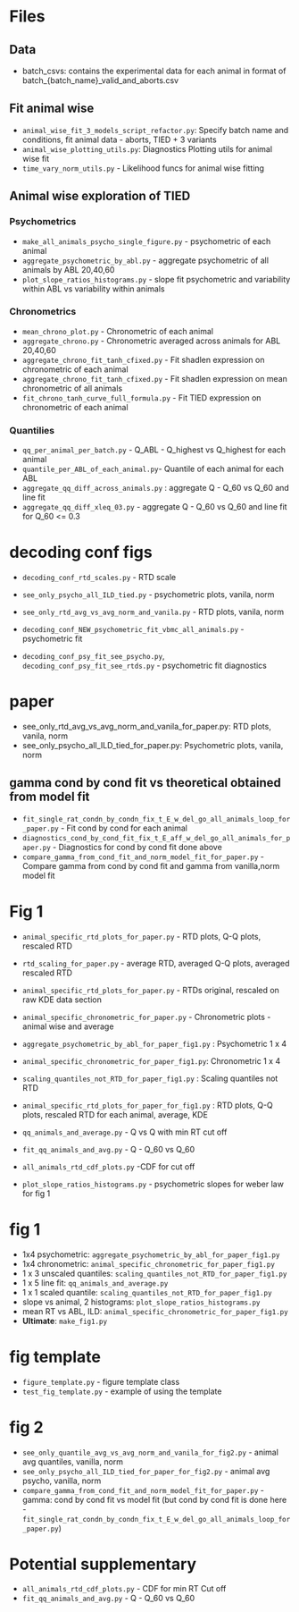 # Files
## Data
- batch_csvs: contains the experimental data for each animal in format of batch_{batch_name}_valid_and_aborts.csv

## Fit animal wise
- `animal_wise_fit_3_models_script_refactor.py`: Specify batch name and conditions, fit animal data - aborts, TIED + 3 variants
- `animal_wise_plotting_utils.py`:  Diagnostics Plotting utils for animal wise fit
- `time_vary_norm_utils.py`  - Likelihood funcs for animal wise fitting

##  Animal wise exploration of TIED

### Psychometrics
- `make_all_animals_psycho_single_figure.py` - psychometric of each animal
- `aggregate_psychometric_by_abl.py` - aggregate psychometric of all animals by ABL 20,40,60
- `plot_slope_ratios_histograms.py` - slope fit psychometric and variability within ABL vs variability within animals

### Chronometrics
- `mean_chrono_plot.py` - Chronometric of each animal
- `aggregate_chrono.py` - Chronometric averaged across animals for ABL 20,40,60
- `aggregate_chrono_fit_tanh_cfixed.py` - Fit shadlen expression on chronometric of each animal
- `aggregate_chrono_fit_tanh_cfixed.py` - Fit shadlen expression on mean chronometric of all animals
- `fit_chrono_tanh_curve_full_formula.py` -  Fit TIED expression on chronometric of each animal

### Quantilies
- `qq_per_animal_per_batch.py` - Q_ABL - Q_highest vs Q_highest for each animal
- `quantile_per_ABL_of_each_animal.py`- Quantile of each animal for each ABL
- `aggregate_qq_diff_across_animals.py` : aggregate Q - Q_60 vs Q_60 and line fit
- `aggregate_qq_diff_xleq_03.py`  - aggregate Q - Q_60 vs Q_60 and line fit for Q_60 <= 0.3



# decoding conf figs
- `decoding_conf_rtd_scales.py` - RTD scale
- `see_only_psycho_all_ILD_tied.py` - psychometric plots, vanila, norm
- `see_only_rtd_avg_vs_avg_norm_and_vanila.py` - RTD plots, vanila, norm

- `decoding_conf_NEW_psychometric_fit_vbmc_all_animals.py` - psychometric fit
- `decoding_conf_psy_fit_see_psycho.py`, `decoding_conf_psy_fit_see_rtds.py` - psychometric fit diagnostics

# paper
- see_only_rtd_avg_vs_avg_norm_and_vanila_for_paper.py: RTD plots, vanila, norm
- see_only_psycho_all_ILD_tied_for_paper.py: Psychometric plots, vanila, norm

## gamma cond by cond fit vs theoretical obtained from model fit
- `fit_single_rat_condn_by_condn_fix_t_E_w_del_go_all_animals_loop_for_paper.py` - Fit cond by cond for each animal
- `diagnostics_cond_by_cond_fit_fix_t_E_aff_w_del_go_all_animals_for_paper.py` - Diagnostics for cond by cond fit done above
- `compare_gamma_from_cond_fit_and_norm_model_fit_for_paper.py` - Compare gamma from cond by cond fit and gamma from vanilla,norm model fit

# Fig 1 
- `animal_specific_rtd_plots_for_paper.py` - RTD plots, Q-Q plots, rescaled RTD
- `rtd_scaling_for_paper.py` - average RTD, averaged Q-Q plots, averaged rescaled RTD
- `animal_specific_rtd_plots_for_paper.py` - RTDs original, rescaled on raw KDE data section
- `animal_specific_chronometric_for_paper.py` - Chronometric plots - animal wise and average

- `aggregate_psychometric_by_abl_for_paper_fig1.py` : Psychometric 1 x 4
- `animal_specific_chronometric_for_paper_fig1.py`: Chronometric 1 x 4

- `scaling_quantiles_not_RTD_for_paper_fig1.py` : Scaling quantiles not RTD
- `animal_specific_rtd_plots_for_paper_for_fig1.py` : RTD plots, Q-Q plots, rescaled RTD for each animal, average, KDE

- `qq_animals_and_average.py` - Q vs Q with min RT cut off
- `fit_qq_animals_and_avg.py` - Q - Q_60 vs Q_60
- `all_animals_rtd_cdf_plots.py` -CDF for cut off
- `plot_slope_ratios_histograms.py` - psychometric slopes for weber law for fig 1

# fig 1
- 1x4 psychometric: `aggregate_psychometric_by_abl_for_paper_fig1.py`
- 1x4 chronometric: `animal_specific_chronometric_for_paper_fig1.py`
- 1 x 3 unscaled quantiles: `scaling_quantiles_not_RTD_for_paper_fig1.py`
- 1 x 5 line fit: `qq_animals_and_average.py`
- 1 x 1 scaled quantile: `scaling_quantiles_not_RTD_for_paper_fig1.py`
- slope vs animal, 2 histograms: `plot_slope_ratios_histograms.py`
- mean RT vs ABL, ILD: `animal_specific_chronometric_for_paper_fig1.py`
- **Ultimate**: `make_fig1.py`

# fig template
- `figure_template.py` - figure template class
- `test_fig_template.py` - example of using the template

# fig 2
- `see_only_quantile_avg_vs_avg_norm_and_vanila_for_fig2.py` - animal avg quantiles, vanilla, norm
- `see_only_psycho_all_ILD_tied_for_paper_for_fig2.py` - animal avg psycho, vanilla, norm
- `compare_gamma_from_cond_fit_and_norm_model_fit_for_paper.py` - gamma: cond by cond fit vs model fit
(but cond by cond fit is done here - `fit_single_rat_condn_by_condn_fix_t_E_w_del_go_all_animals_loop_for_paper.py`)


# Potential supplementary
- `all_animals_rtd_cdf_plots.py` - CDF for min RT Cut off
- `fit_qq_animals_and_avg.py` - Q - Q_60 vs Q_60